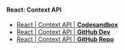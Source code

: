 #### React: Context API

- [React | Context API | **Codesandbox**](https://codesandbox.io/s/github/kostasx/EventLoop/tree/master/LearnReact/examples/context-api)
- [React | Context API | **GitHub Dev**](https://github.dev/kostasx/EventLoop/tree/master/LearnReact/examples/context-api)
- [React | Context API | **GitHub Repo**](https://github.com/kostasx/EventLoop/tree/master/LearnReact/examples/context-api)